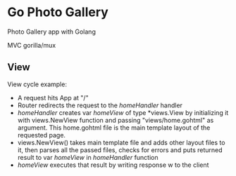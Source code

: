 # Go Photo Gallery

Photo Gallery app with Golang

MVC
gorilla/mux

## View

View cycle example:  
* A request hits App at "/"
* Router redirects the request to the *homeHandler* handler
* *homeHandler* creates var *homeView* of type *views.View by initializing it with views.NewView function and passing "views/home.gohtml" as argument. This home.gohtml file is the main template layout of the requested page.
* views.NewView() takes main template file and adds other layout files to it, then parses all the passed files, checks for errors and puts returned result to var *homeView* in *homeHandler* function
* *homeView* executes that result by writing response w to the client

